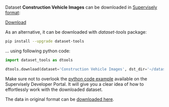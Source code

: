Dataset **Construction Vehicle Images** can be downloaded in [Supervisely format](https://developer.supervisely.com/api-references/supervisely-annotation-json-format):

 [Download](https://assets.supervisely.com/remote/eyJsaW5rIjogInMzOi8vc3VwZXJ2aXNlbHktZGF0YXNldHMvMTU5OV9Db25zdHJ1Y3Rpb24gVmVoaWNsZSBJbWFnZXMvY29uc3RydWN0aW9uLXZlaGljbGUtaW1hZ2VzLURhdGFzZXROaW5qYS50YXIiLCAic2lnIjogIlZnOXhHRHREZlRJMllHeEV5R0hhVEZYc0l2UlpHRFZ3emUyeDYvZXE2YWc9In0=?response-content-disposition=attachment%3B%20filename%3D%22construction-vehicle-images-DatasetNinja.tar%22)

As an alternative, it can be downloaded with *dataset-tools* package:
``` bash
pip install --upgrade dataset-tools
```

... using following python code:
``` python
import dataset_tools as dtools

dtools.download(dataset='Construction Vehicle Images', dst_dir='~/dataset-ninja/')
```
Make sure not to overlook the [python code example](https://developer.supervisely.com/getting-started/python-sdk-tutorials/iterate-over-a-local-project) available on the Supervisely Developer Portal. It will give you a clear idea of how to effortlessly work with the downloaded dataset.

The data in original format can be [downloaded here](https://www.kaggle.com/datasets/dataclusterlabs/construction-vehicle-images/download?datasetVersionNumber=2).